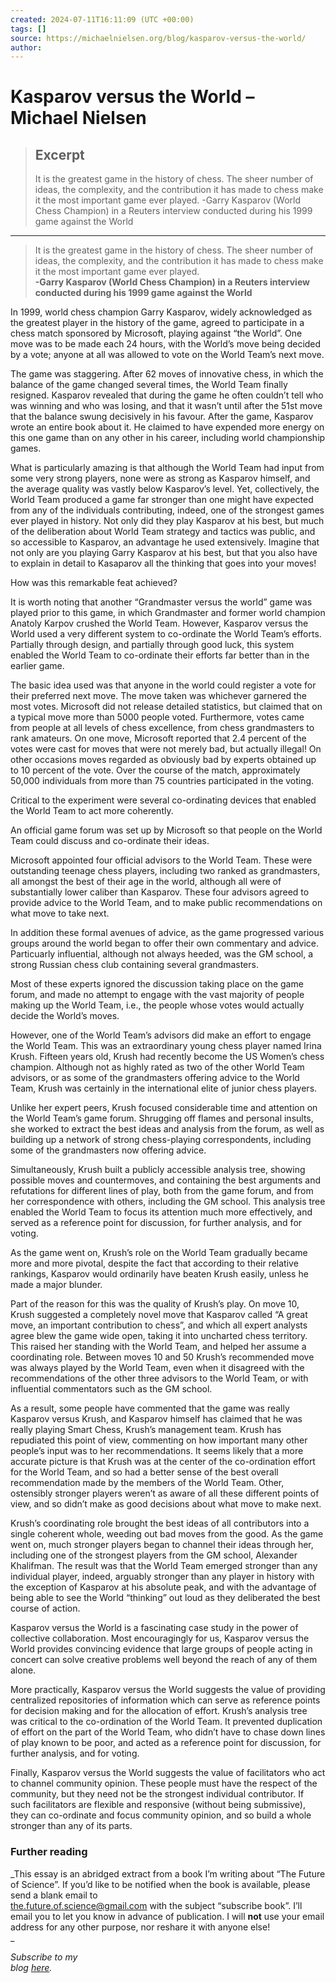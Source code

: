 ```yaml
---
created: 2024-07-11T16:11:09 (UTC +00:00)
tags: []
source: https://michaelnielsen.org/blog/kasparov-versus-the-world/
author: 
---
```


# Kasparov versus the World – Michael Nielsen

> ## Excerpt
> It is the greatest game in the history of chess. The sheer    number of ideas, the complexity, and the contribution it has made to   chess make it the most important game ever played.
-Garry Kasparov (World Chess Champion) in a Reuters     interview conducted during his 1999 game against the World

---
> It is the greatest game in the history of chess. The sheer number of ideas, the complexity, and the contribution it has made to chess make it the most important game ever played.  
> **\-Garry Kasparov (World Chess Champion) in a Reuters interview conducted during his 1999 game against the World**

In 1999, world chess champion Garry Kasparov, widely acknowledged as the greatest player in the history of the game, agreed to participate in a chess match sponsored by Microsoft, playing against “the World”. One move was to be made each 24 hours, with the World’s move being decided by a vote; anyone at all was allowed to vote on the World Team’s next move.

The game was staggering. After 62 moves of innovative chess, in which the balance of the game changed several times, the World Team finally resigned. Kasparov revealed that during the game he often couldn’t tell who was winning and who was losing, and that it wasn’t until after the 51st move that the balance swung decisively in his favour. After the game, Kasparov wrote an entire book about it. He claimed to have expended more energy on this one game than on any other in his career, including world championship games.

What is particularly amazing is that although the World Team had input from some very strong players, none were as strong as Kasparov himself, and the average quality was vastly below Kasparov’s level. Yet, collectively, the World Team produced a game far stronger than one might have expected from any of the individuals contributing, indeed, one of the strongest games ever played in history. Not only did they play Kasparov at his best, but much of the deliberation about World Team strategy and tactics was public, and so accessible to Kasparov, an advantage he used extensively. Imagine that not only are you playing Garry Kasparov at his best, but that you also have to explain in detail to Kasaparov all the thinking that goes into your moves!

How was this remarkable feat achieved?

It is worth noting that another “Grandmaster versus the world” game was played prior to this game, in which Grandmaster and former world champion Anatoly Karpov crushed the World Team. However, Kasparov versus the World used a very different system to co-ordinate the World Team’s efforts. Partially through design, and partially through good luck, this system enabled the World Team to co-ordinate their efforts far better than in the earlier game.

The basic idea used was that anyone in the world could register a vote for their preferred next move. The move taken was whichever garnered the most votes. Microsoft did not release detailed statistics, but claimed that on a typical move more than 5000 people voted. Furthermore, votes came from people at all levels of chess excellence, from chess grandmasters to rank amateurs. On one move, Microsoft reported that 2.4 percent of the votes were cast for moves that were not merely bad, but actually illegal! On other occasions moves regarded as obviously bad by experts obtained up to 10 percent of the vote. Over the course of the match, approximately 50,000 individuals from more than 75 countries participated in the voting.

Critical to the experiment were several co-ordinating devices that enabled the World Team to act more coherently.

An official game forum was set up by Microsoft so that people on the World Team could discuss and co-ordinate their ideas.

Microsoft appointed four official advisors to the World Team. These were outstanding teenage chess players, including two ranked as grandmasters, all amongst the best of their age in the world, although all were of substantially lower caliber than Kasparov. These four advisors agreed to provide advice to the World Team, and to make public recommendations on what move to take next.

In addition these formal avenues of advice, as the game progressed various groups around the world began to offer their own commentary and advice. Particuarly influential, although not always heeded, was the GM school, a strong Russian chess club containing several grandmasters.

Most of these experts ignored the discussion taking place on the game forum, and made no attempt to engage with the vast majority of people making up the World Team, i.e., the people whose votes would actually decide the World’s moves.

However, one of the World Team’s advisors did make an effort to engage the World Team. This was an extraordinary young chess player named Irina Krush. Fifteen years old, Krush had recently become the US Women’s chess champion. Although not as highly rated as two of the other World Team advisors, or as some of the grandmasters offering advice to the World Team, Krush was certainly in the international elite of junior chess players.

Unlike her expert peers, Krush focused considerable time and attention on the World Team’s game forum. Shrugging off flames and personal insults, she worked to extract the best ideas and analysis from the forum, as well as building up a network of strong chess-playing correspondents, including some of the grandmasters now offering advice.

Simultaneously, Krush built a publicly accessible analysis tree, showing possible moves and countermoves, and containing the best arguments and refutations for different lines of play, both from the game forum, and from her correspondence with others, including the GM school. This analysis tree enabled the World Team to focus its attention much more effectively, and served as a reference point for discussion, for further analysis, and for voting.

As the game went on, Krush’s role on the World Team gradually became more and more pivotal, despite the fact that according to their relative rankings, Kasparov would ordinarily have beaten Krush easily, unless he made a major blunder.

Part of the reason for this was the quality of Krush’s play. On move 10, Krush suggested a completely novel move that Kasparov called “A great move, an important contribution to chess”, and which all expert analysts agree blew the game wide open, taking it into uncharted chess territory. This raised her standing with the World Team, and helped her assume a coordinating role. Between moves 10 and 50 Krush’s recommended move was always played by the World Team, even when it disagreed with the recommendations of the other three advisors to the World Team, or with influential commentators such as the GM school.

As a result, some people have commented that the game was really Kasparov versus Krush, and Kasparov himself has claimed that he was really playing Smart Chess, Krush’s management team. Krush has repudiated this point of view, commenting on how important many other people’s input was to her recommendations. It seems likely that a more accurate picture is that Krush was at the center of the co-ordination effort for the World Team, and so had a better sense of the best overall recommendation made by the members of the World Team. Other, ostensibly stronger players weren’t as aware of all these different points of view, and so didn’t make as good decisions about what move to make next.

Krush’s coordinating role brought the best ideas of all contributors into a single coherent whole, weeding out bad moves from the good. As the game went on, much stronger players began to channel their ideas through her, including one of the strongest players from the GM school, Alexander Khalifman. The result was that the World Team emerged stronger than any individual player, indeed, arguably stronger than any player in history with the exception of Kasparov at his absolute peak, and with the advantage of being able to see the World “thinking” out loud as they deliberated the best course of action.

Kasparov versus the World is a fascinating case study in the power of collective collaboration. Most encouragingly for us, Kasparov versus the World provides convincing evidence that large groups of people acting in concert can solve creative problems well beyond the reach of any of them alone.

More practically, Kasparov versus the World suggests the value of providing centralized repositories of information which can serve as reference points for decision making and for the allocation of effort. Krush’s analysis tree was critical to the co-ordination of the World Team. It prevented duplication of effort on the part of the World Team, who didn’t have to chase down lines of play known to be poor, and acted as a reference point for discussion, for further analysis, and for voting.

Finally, Kasparov versus the World suggests the value of facilitators who act to channel community opinion. These people must have the respect of the community, but they need not be the strongest individual contributor. If such facilitators are flexible and responsive (without being submissive), they can co-ordinate and focus community opinion, and so build a whole stronger than any of its parts.

### Further reading

_This essay is an abridged extract from a book I’m writing about “The Future of Science”. If you’d like to be notified when the book is available, please send a blank email to  
the.future.of.science@gmail.com with the subject “subscribe book”. I’ll email you to let you know in advance of publication. I will **not** use your email address for any other purpose, nor reshare it with anyone else!  
_

_Subscribe to my  
blog [here](http://feeds.feedburner.com/michaelnielsen/wmna)._
